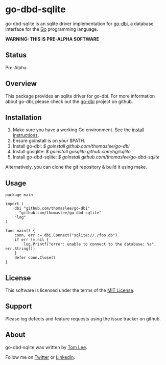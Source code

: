 # go-dbd-sqlite

go-dbd-sqlite is an sqlite driver implementation for
[go-dbi](http://github.com/thomaslee/go-dbi), a database interface for the
[Go](http://golang.org) programming language.

__WARNING: THIS IS PRE-ALPHA SOFTWARE__

## Status

Pre-Alpha.

## Overview

This package provides an sqlite driver for go-dbi. For more information about
go-dbi, please check out the [go-dbi](http://github.com) project on github.

## Installation

1. Make sure you have a working Go environment. See the
[install instructions](http://golang.org/doc/install.html).
2. Ensure goinstall is on your $PATH.
3. Install go-dbi: *$ goinstall github.com/thomaslee/go-dbi*
4. Install gosqlite: *$ goinstall gosqlite.github.com/hg/sqlite*
5. Install go-dbd-sqlite: *$ goinstall github.com/thomaslee/go-dbd-sqlite*

Alternatively, you can clone the git repository & build it using make.

## Usage

    package main

    import (
        dbi "github.com/thomaslee/go-dbi"
        _ "github.com/thomaslee/go-dbd-sqlite"
        "log"
    )

    func main() {
        conn, err := dbi.Connect("sqlite://./foo.db")
        if err != nil {
            log.Printf("error: unable to connect to the database: %s", err.String())
        }
        defer conn.Close()
    }

## License

This software is licensed under the terms of the [MIT License](http://en.wikipedia.org/wiki/MIT_License).

## Support

Please log defects and feature requests using the issue tracker on github.

## About

go-dbd-sqlite was written by [Tom Lee](http://tomlee.co).

Follow me on [Twitter](http://www.twitter.com/tglee) or
[LinkedIn](http://au.linkedin.com/pub/thomas-lee/2/386/629).

